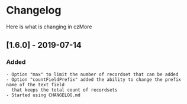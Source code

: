# Changelog

Here is what is changing in czMore

## [1.6.0] - 2019-07-14
### Added
    - Option "max" to limit the number of recordset that can be added
    - Option "countFieldPrefix" added the ability to change the prefix name of the text field 
      that keeps the total count of recordsets 
    - Started using CHANGELOG.md